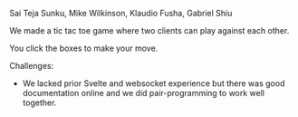 Sai Teja Sunku,  Mike Wilkinson, Klaudio Fusha, Gabriel Shiu

We made a tic tac toe game where two clients can play against each other.

You click the boxes to make your move.

Challenges:
- We lacked prior Svelte and websocket experience but there was good documentation online and we did pair-programming to work well together.